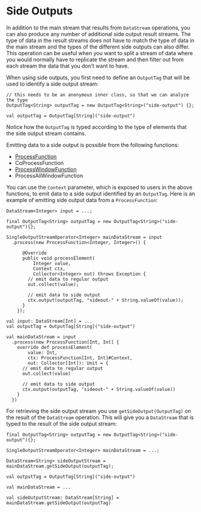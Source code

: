 

# Side Outputs

In addition to the main stream that results from `DataStream` operations, you can also produce any number of additional side output result streams. The type of data in the result streams does not have to match the type of data in the main stream and the types of the different side outputs can also differ. This operation can be useful when you want to split a stream of data where you would normally have to replicate the stream and then filter out from each stream the data that you don’t want to have.

When using side outputs, you first need to define an `OutputTag` that will be used to identify a side output stream:



```
// this needs to be an anonymous inner class, so that we can analyze the type
OutputTag<String> outputTag = new OutputTag<String>("side-output") {};
```





```
val outputTag = OutputTag[String]("side-output")
```



Notice how the `OutputTag` is typed according to the type of elements that the side output stream contains.

Emitting data to a side output is possible from the following functions:

*   [ProcessFunction](//ci.apache.org/projects/flink/flink-docs-release-1.7/dev/stream/operators/process_function.html)
*   CoProcessFunction
*   [ProcessWindowFunction](//ci.apache.org/projects/flink/flink-docs-release-1.7/dev/stream/operators/windows.html#processwindowfunction)
*   ProcessAllWindowFunction

You can use the `Context` parameter, which is exposed to users in the above functions, to emit data to a side output identified by an `OutputTag`. Here is an example of emitting side output data from a `ProcessFunction`:



```
DataStream<Integer> input = ...;

final OutputTag<String> outputTag = new OutputTag<String>("side-output"){};

SingleOutputStreamOperator<Integer> mainDataStream = input
  .process(new ProcessFunction<Integer, Integer>() {

      @Override
      public void processElement(
          Integer value,
          Context ctx,
          Collector<Integer> out) throws Exception {
        // emit data to regular output
        out.collect(value);

        // emit data to side output
        ctx.output(outputTag, "sideout-" + String.valueOf(value));
      }
    });
```





```
val input: DataStream[Int] = ...
val outputTag = OutputTag[String]("side-output")

val mainDataStream = input
  .process(new ProcessFunction[Int, Int] {
    override def processElement(
        value: Int,
        ctx: ProcessFunction[Int, Int]#Context,
        out: Collector[Int]): Unit = {
      // emit data to regular output
      out.collect(value)

      // emit data to side output
      ctx.output(outputTag, "sideout-" + String.valueOf(value))
    }
  })
```



For retrieving the side output stream you use `getSideOutput(OutputTag)` on the result of the `DataStream` operation. This will give you a `DataStream` that is typed to the result of the side output stream:



```
final OutputTag<String> outputTag = new OutputTag<String>("side-output"){};

SingleOutputStreamOperator<Integer> mainDataStream = ...;

DataStream<String> sideOutputStream = mainDataStream.getSideOutput(outputTag);
```





```
val outputTag = OutputTag[String]("side-output")

val mainDataStream = ...

val sideOutputStream: DataStream[String] = mainDataStream.getSideOutput(outputTag)
```



